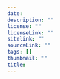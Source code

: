 ```yaml
---
date:
description: ""
license: ""
licenseLink: ""
sitelink: ""
sourceLink: ""
tags: []
thumbnail: ""
title:
---
```

